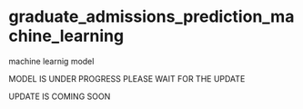# graduate_admissions_prediction_machine_learning

machine learnig model

MODEL IS UNDER PROGRESS PLEASE WAIT FOR THE UPDATE

UPDATE IS COMING SOON

